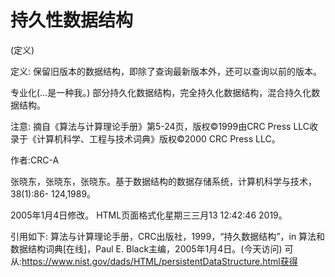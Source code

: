 # 持久性数据结构


(定义)



定义:
保留旧版本的数据结构，即除了查询最新版本外，还可以查询以前的版本。



专业化(…是一种我。)
部分持久化数据结构，完全持久化数据结构，混合持久化数据结构。



注意:
摘自《算法与计算理论手册》第5-24页，版权©1999由CRC Press LLC收录于《计算机科学、工程与技术词典》版权©2000 CRC Press LLC。


作者:CRC-A


张晓东，张晓东，张晓东。基于数据结构的数据存储系统，计算机科学与技术，38(1):86- 124,1989。








2005年1月4日修改。
HTML页面格式化星期三三月13 12:42:46 2019。



引用如下:
算法与计算理论手册，CRC出版社，1999，“持久数据结构”，in
算法和数据结构词典[在线]，Paul E. Black主编，2005年1月4日。(今天访问)
可从:https://www.nist.gov/dads/HTML/persistentDataStructure.html获得